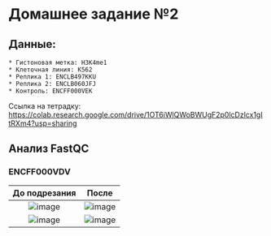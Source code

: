 # Домашнее задание №2

## Данные:
    * Гистоновая метка: H3K4me1
    * Клеточная линия: K562
    * Реплика 1: ENCLB497KKU
    * Реплика 2: ENCLB060JFJ
    * Контроль: ENCFF000VEK 

Ссылка на тетрадку: https://colab.research.google.com/drive/1OT6iWlQWoBWUgF2p0lcDzlcx1gItRXm4?usp=sharing

## Анализ FastQC
### ENCFF000VDV 
До подрезания             |  После
:-------------------------:|:-------------------------:
![image](https://github.com/mylifeclosetwice/hse_hw2_chip/assets/71773580/d6dc0a47-8c9c-46c2-ad62-356c2bd5533e) | ![image](https://github.com/mylifeclosetwice/hse_hw2_chip/assets/71773580/8b659ff3-4927-47b0-8a72-4043ee2e9a54)
![image](https://github.com/mylifeclosetwice/hse_hw2_chip/assets/71773580/1e4f067a-49aa-43b0-9277-b551cdfc687f) | ![image](https://github.com/mylifeclosetwice/hse_hw2_chip/assets/71773580/cea9ff3c-17d3-49b1-8c3b-0c69e66ea645)

